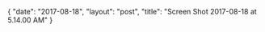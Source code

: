 {
   "date": "2017-08-18",
   "layout": "post",
   "title": "Screen Shot 2017-08-18 at 5.14.00 AM"
}

